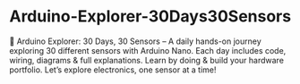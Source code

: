 # Arduino-Explorer-30Days30Sensors
🚀 Arduino Explorer: 30 Days, 30 Sensors – A daily hands-on journey exploring 30 different sensors with Arduino Nano. Each day includes code, wiring, diagrams &amp; full explanations. Learn by doing &amp; build your hardware portfolio. Let’s explore electronics, one sensor at a time!
